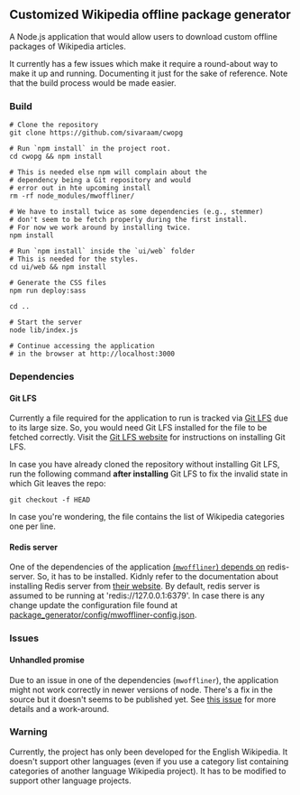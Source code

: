 ## Customized Wikipedia offline package generator

A Node.js application that would allow users to download
custom offline packages of Wikipedia articles.

It currently has a few issues which make it require a round-about
way to make it up and running. Documenting it just for the sake of
reference. Note that the build process would be made easier.

### Build

```
# Clone the repository
git clone https://github.com/sivaraam/cwopg

# Run `npm install` in the project root.
cd cwopg && npm install

# This is needed else npm will complain about the
# dependency being a Git repository and would
# error out in hte upcoming install
rm -rf node_modules/mwoffliner/

# We have to install twice as some dependencies (e.g., stemmer)
# don't seem to be fetch properly during the first install.
# For now we work around by installing twice.
npm install

# Run `npm install` inside the `ui/web` folder
# This is needed for the styles.
cd ui/web && npm install

# Generate the CSS files
npm run deploy:sass

cd ..

# Start the server
node lib/index.js

# Continue accessing the application
# in the browser at http://localhost:3000
```

### Dependencies
#### Git LFS
Currently a file required for the application to run is tracked via
[Git LFS](https://git-lfs.github.com/) due to its large size. So, you
would need Git LFS installed for the file to be fetched correctly.
Visit the [Git LFS website](https://git-lfs.github.com) for instructions
on installing Git LFS.

In case you have already cloned the repository without installing
Git LFS, run the following command **after installing** Git LFS
to fix the invalid state in which Git leaves the repo:

```
git checkout -f HEAD
```

In case you're wondering, the file contains the list of Wikipedia
categories one per line.

#### Redis server
One of the dependencies of the application [(`mwoffliner`) depends on](https://github.com/openzim/mwoffliner#prerequisites)
redis-server. So, it has to be installed. Kidnly refer to the
documentation about installing Redis server from [their website](https://redis.io/topics/quickstart).
By default, redis server is assumed to be running at
'redis://127.0.0.1:6379'. In case there is any change update the
configuration file found at [package_generator/config/mwoffliner-config.json]().

### Issues
#### Unhandled promise
Due to an issue in one of the dependencies (`mwoffliner`), the
application might not work correctly in newer versions of node.
There's a fix in the source but it doesn't seems to be published yet.
See [this issue](https://github.com/openzim/mwoffliner/issues/281)
for more details and a work-around.

### Warning
Currently, the project has only been developed for the English
Wikipedia. It doesn't support other languages (even if you use a
category list containing categories of another language Wikipedia
project). It has to be modified to support other language projects.
